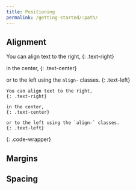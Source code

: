 ```yaml
---
title: Positioning
permalink: /getting-started/:path/
---
```



## Alignment

You can align text to the right,
{: .text-right}

in the center,
{: .text-center}

or to the left using the `align-` classes.
{: .text-left}

```
You can align text to the right,
{: .text-right}

in the center,
{: .text-center}

or to the left using the `align-` classes.
{: .text-left}
```
{: .code-wrapper}


## Margins


## Spacing
